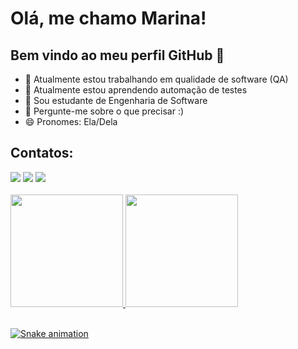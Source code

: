 # Olá, me chamo Marina! 
## Bem vindo ao meu perfil GitHub 👋



- 🔭 Atualmente estou trabalhando em qualidade de software (QA)
- 🌱 Atualmente estou aprendendo automação de testes
- 🌱 Sou estudante de Engenharia de Software
- 💬 Pergunte-me sobre o que precisar :)
- 😄 Pronomes: Ela/Dela

## Contatos:
<div>
<a href="https://instagram.com/marinagajego" target="_blank"><img src="https://img.shields.io/badge/-Instagram-%23E4405F?style=for-the-badge&logo=instagram&logoColor=white" target="_blank"></a>
<a href = "mailto:contato@Marina-Gajego.com"><img src="https://img.shields.io/badge/Gmail-D14836?style=for-the-badge&logo=gmail&logoColor=white" target="_blank"></a>
<a href="https://www.linkedin.com/in/marina-gajego-abb741209/" target="_blank"><img src="https://img.shields.io/badge/-LinkedIn-%230077B5?style=for-the-badge&logo=linkedin&logoColor=white" target="_blank"></a>   
</div>

</br>

<div>
<a href="https://github.com/Marina-Gajego">
<img height="180em" src="https://github-readme-stats.vercel.app/api/top-langs/?Marina-Gajego&layout=compact&langs_count=7&theme=dracula"/>
<img height="180em" src="https://github-readme-stats.vercel.app/api?username=Marina-Gajego&show_icons=true&theme=dracula&include_all_commits=true&count_private=true"/>
</div>
  
</br>
  
![Snake animation](https://github.com/Marina-Gajego/Marina-Gajego/blob/output/github-contribution-grid-snake.svg)
